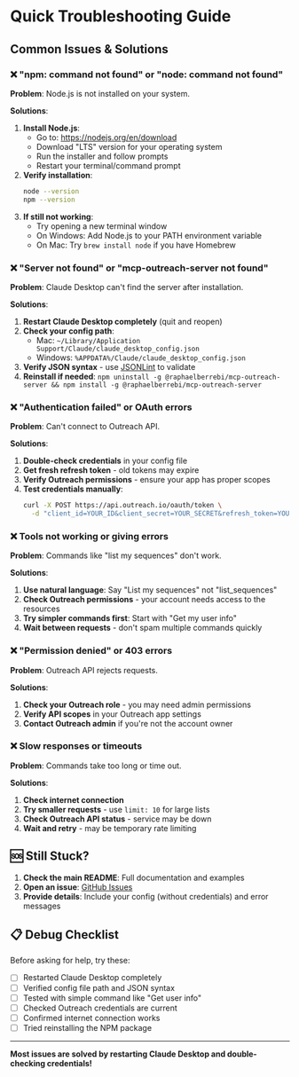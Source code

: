 # Quick Troubleshooting Guide

## Common Issues & Solutions

### ❌ "npm: command not found" or "node: command not found"

**Problem**: Node.js is not installed on your system.

**Solutions**:
1. **Install Node.js**:
   - Go to: https://nodejs.org/en/download
   - Download "LTS" version for your operating system
   - Run the installer and follow prompts
   - Restart your terminal/command prompt
2. **Verify installation**:
   ```bash
   node --version
   npm --version
   ```
3. **If still not working**:
   - Try opening a new terminal window
   - On Windows: Add Node.js to your PATH environment variable
   - On Mac: Try `brew install node` if you have Homebrew

### ❌ "Server not found" or "mcp-outreach-server not found"

**Problem**: Claude Desktop can't find the server after installation.

**Solutions**:
1. **Restart Claude Desktop completely** (quit and reopen)
2. **Check your config path**:
   - Mac: `~/Library/Application Support/Claude/claude_desktop_config.json`  
   - Windows: `%APPDATA%/Claude/claude_desktop_config.json`
3. **Verify JSON syntax** - use [JSONLint](https://jsonlint.com/) to validate
4. **Reinstall if needed**: `npm uninstall -g @raphaelberrebi/mcp-outreach-server && npm install -g @raphaelberrebi/mcp-outreach-server`

### ❌ "Authentication failed" or OAuth errors

**Problem**: Can't connect to Outreach API.

**Solutions**:
1. **Double-check credentials** in your config file
2. **Get fresh refresh token** - old tokens may expire
3. **Verify Outreach permissions** - ensure your app has proper scopes
4. **Test credentials manually**:
   ```bash
   curl -X POST https://api.outreach.io/oauth/token \
     -d "client_id=YOUR_ID&client_secret=YOUR_SECRET&refresh_token=YOUR_TOKEN&grant_type=refresh_token"
   ```

### ❌ Tools not working or giving errors

**Problem**: Commands like "list my sequences" don't work.

**Solutions**:
1. **Use natural language**: Say "List my sequences" not "list_sequences"  
2. **Check Outreach permissions** - your account needs access to the resources
3. **Try simpler commands first**: Start with "Get my user info"
4. **Wait between requests** - don't spam multiple commands quickly

### ❌ "Permission denied" or 403 errors

**Problem**: Outreach API rejects requests.

**Solutions**:
1. **Check your Outreach role** - you may need admin permissions
2. **Verify API scopes** in your Outreach app settings
3. **Contact Outreach admin** if you're not the account owner

### ❌ Slow responses or timeouts

**Problem**: Commands take too long or time out.

**Solutions**:
1. **Check internet connection**
2. **Try smaller requests** - use `limit: 10` for large lists
3. **Check Outreach API status** - service may be down
4. **Wait and retry** - may be temporary rate limiting

## 🆘 Still Stuck?

1. **Check the main README**: Full documentation and examples
2. **Open an issue**: [GitHub Issues](https://github.com/raphael656-GTM/mcp-outreach-server/issues)
3. **Provide details**: Include your config (without credentials) and error messages

## 📋 Debug Checklist

Before asking for help, try these:

- [ ] Restarted Claude Desktop completely
- [ ] Verified config file path and JSON syntax
- [ ] Tested with simple command like "Get user info"  
- [ ] Checked Outreach credentials are current
- [ ] Confirmed internet connection works
- [ ] Tried reinstalling the NPM package

---
**Most issues are solved by restarting Claude Desktop and double-checking credentials!**